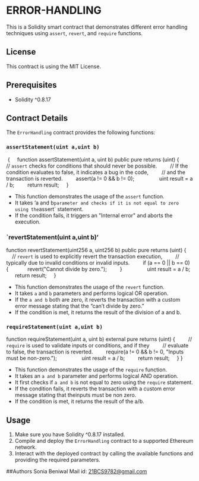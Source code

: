 # ERROR-HANDLING

This is a Solidity smart contract that demonstrates different error handling techniques using `assert`, `revert`, and `require` functions.

## License

This contract is using the MIT License.

## Prerequisites

- Solidity ^0.8.17

## Contract Details

The `ErrorHandling` contract provides the following functions:

### `assertStatement(uint a,uint b)`

 {
    function assertStatement(uint a, uint b) public pure returns (uint) {
        // `assert` checks for conditions that should never be possible.
        // If the condition evaluates to false, it indicates a bug in the code,
        // and the transaction is reverted.
        assert(a != 0 && b != 0);
        
        uint result = a / b;
        return result;
    }


- This function demonstrates the usage of the `assert` function.
- It takes ‘a and b` parameter and checks if it is not equal to zero using the `assert` statement.
- If the condition fails, it triggers an "Internal error" and aborts the execution.

### `revertStatement(uint a,uint b)’

function revertStatement(uint256 a, uint256 b) public pure returns (uint) {
        // `revert` is used to explicitly revert the transaction execution,
        // typically due to invalid conditions or invalid inputs.
        if (a == 0 || b == 0) {
            revert("Cannot divide by zero.");
        }
        
        uint result = a / b;
        return result;
    }
    
  

- This function demonstrates the usage of the `revert` function.
- It takes `a` and `b` parameters and performs logical OR operation.
- If the `a and b` both are zero, it reverts the transaction with a custom error message stating that the “can’t divide by zero.”
- If the condition is met, it returns the result of the division of a and b.

### `requireStatement(uint a,uint b)`

function requireStatement(uint a, uint b) external pure returns (uint) {
        // `require` is used to validate inputs or conditions, and if they
        // evaluate to false, the transaction is reverted.
        require(a != 0 && b != 0, "Inputs must be non-zero.");
        
        uint result = a / b;
        return result;
    }
}

- This function demonstrates the usage of the `require` function.
- It takes an `a and b` parameter and performs logical AND operation.
- It first checks if `a and b` is not equal to zero using the `require` statement.
- If the condition fails, it reverts the transaction with a custom error message stating that theinputs must be non zero.
- If the condition is met, it returns the result of the a/b.

## Usage

1. Make sure you have Solidity ^0.8.17 installed.
2. Compile and deploy the `ErrorHandling` contract to a supported Ethereum network.
3. Interact with the deployed contract by calling the available functions and providing the required parameters.

##Authors
Sonia Beniwal
Mail id: 21BCS9782@gmail.com



